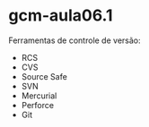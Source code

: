 # gcm-aula06.1

Ferramentas de controle de versão:

* RCS
* CVS
* Source Safe
* SVN
* Mercurial
* Perforce
* Git
